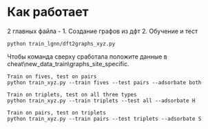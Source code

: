 # Как работает

2 главных файла - 1. Создание графов из дфт 2. Обучение и тест
```Создание графов из дфт
python train_lgnn/dft2graphs_xyz.py
```
Чтобы команда сверху сработала положите данные в cheat\new_data_train\graphs_site_specific.

```Обучение и тест
Train on fives, test on pairs
python train_xyz.py --train fives --test pairs --adsorbate both

Train on triplets, test on all three types
python train_xyz.py --train triplets --test all --adsorbate H

Train on pairs, test on triplets
python train_xyz.py --train pairs --test triplets --adsorbate S
```
